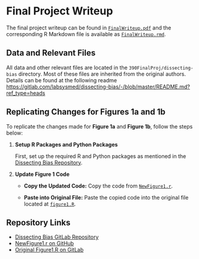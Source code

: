 # Final Project Writeup

The final project writeup can be found in [`FinalWriteup.pdf`](FinalWriteup.pdf) and the corresponding R Markdown file is available as [`FinalWriteup.rmd`](FinalWriteup.rmd).

## Data and Relevant Files

All data and other relevant files are located in the `390FinalProj/dissecting-bias` directory. Most of these files are inherited from the original authors. Details can be found at the following readme https://gitlab.com/labsysmed/dissecting-bias/-/blob/master/README.md?ref_type=heads 

## Replicating Changes for Figures 1a and 1b

To replicate the changes made for **Figure 1a** and **Figure 1b**, follow the steps below:

1. **Setup R Packages and Python Packages**

   First, set up the required R and Python packages as mentioned in the [Dissecting Bias Repository](https://gitlab.com/labsysmed/dissecting-bias).

2. **Update Figure 1 Code**

   - **Copy the Updated Code:**
     Copy the code from [`NewFigure1.r`](https://github.com/yuan25j/390-assignments/blob/main/390FinalProj/dissecting-bias/FinalProjectFiles/NewFigure1.r).

   - **Paste into Original File:**
     Paste the copied code into the original file located at [`figure1.R`](https://gitlab.com/labsysmed/dissecting-bias/-/blob/master/code/figure1/figure1.R).

## Repository Links

- [Dissecting Bias GitLab Repository](https://gitlab.com/labsysmed/dissecting-bias)
- [NewFigure1.r on GitHub](https://github.com/yuan25j/390-assignments/blob/main/390FinalProj/dissecting-bias/FinalProjectFiles/NewFigure1.r)
- [Original Figure1.R on GitLab](https://gitlab.com/labsysmed/dissecting-bias/-/blob/master/code/figure1/figure1.R)


